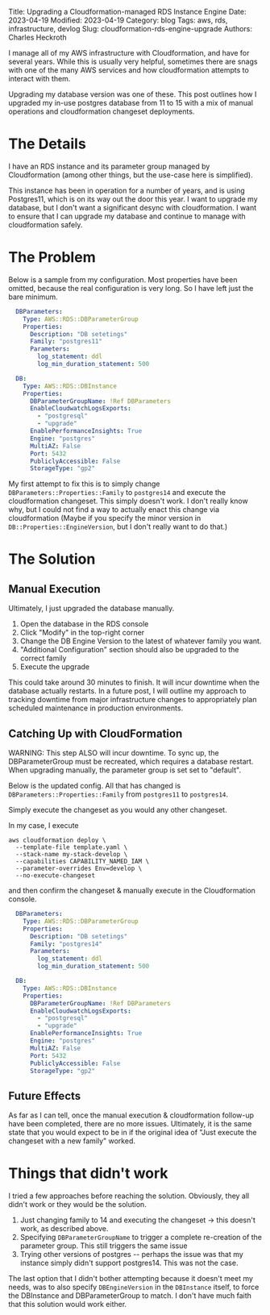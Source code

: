 Title: Upgrading a Cloudformation-managed RDS Instance Engine
Date: 2023-04-19
Modified: 2023-04-19
Category: blog
Tags: aws, rds, infrastructure, devlog
Slug: cloudformation-rds-engine-upgrade
Authors: Charles Heckroth

I manage all of my AWS infrastructure with Cloudformation, and have for several years. While this is usually very helpful, sometimes there are snags with one of the many AWS services and how cloudformation attempts to interact with them.

Upgrading my database version was one of these. This post outlines how I upgraded my in-use postgres database from 11 to 15 with a mix of manual operations and cloudformation changeset deployments.


# The Details

I have an RDS instance and its parameter group managed by Cloudformation (among other things, but the use-case here is simplified).

This instance has been in operation for a number of years, and is using Postgres11, which is on its way out the door this year. I want to upgrade my database, but I don't want a significant desync with cloudformation. I want to ensure that I can upgrade my database and continue to manage with cloudformation safely.

# The Problem

Below is a sample from my configuration. Most properties have been omitted, because the real configuration is very long. So I have left just the bare minimum.

```yaml
  DBParameters:
    Type: AWS::RDS::DBParameterGroup
    Properties:
      Description: "DB setetings"
      Family: "postgres11"
      Parameters:
        log_statement: ddl
        log_min_duration_statement: 500

  DB:
    Type: AWS::RDS::DBInstance
    Properties:
      DBParameterGroupName: !Ref DBParameters
      EnableCloudwatchLogsExports:
        - "postgresql"
        - "upgrade"
      EnablePerformanceInsights: True
      Engine: "postgres"
      MultiAZ: False
      Port: 5432
      PubliclyAccessible: False
      StorageType: "gp2"
```

My first attempt to fix this is to simply change `DBParameters::Properties::Family` to `postgres14` and execute the cloudformation changeset. This simply doesn't work. I don't really know why, but I could not find a way to actually enact this change via cloudformation (Maybe if you specify the minor version in `DB::Properties::EngineVersion`, but I don't really want to do that.)

# The Solution

## Manual Execution

Ultimately, I just upgraded the database manually.

1. Open the database in the RDS console
2. Click "Modify" in the top-right corner
3. Change the DB Engine Version to the latest of whatever family you want.
4. "Additional Configuration" section should also be upgraded to the correct family
5. Execute the upgrade

This could take around 30 minutes to finish. It will incur downtime when the database actually restarts.
In a future post, I will outline my approach to tracking downtime from major infrastructure changes to appropriately plan scheduled maintenance in production environments.

## Catching Up with CloudFormation

WARNING: This step ALSO will incur downtime. To sync up, the DBParameterGroup must be recreated, which requires a database restart. When upgrading manually, the parameter group is set set to "default".

Below is the updated config. All that has changed is `DBParameters::Properties::Family` from `postgres11` to `postgres14`.

Simply execute the changeset as you would any other changeset.

In my case, I execute

```
aws cloudformation deploy \
  --template-file template.yaml \
  --stack-name my-stack-develop \
  --capabilities CAPABILITY_NAMED_IAM \
  --parameter-overrides Env=develop \
  --no-execute-changeset
```

and then confirm the changeset & manually execute in the Cloudformation console.


```yaml
  DBParameters:
    Type: AWS::RDS::DBParameterGroup
    Properties:
      Description: "DB setetings"
      Family: "postgres14"
      Parameters:
        log_statement: ddl
        log_min_duration_statement: 500

  DB:
    Type: AWS::RDS::DBInstance
    Properties:
      DBParameterGroupName: !Ref DBParameters
      EnableCloudwatchLogsExports:
        - "postgresql"
        - "upgrade"
      EnablePerformanceInsights: True
      Engine: "postgres"
      MultiAZ: False
      Port: 5432
      PubliclyAccessible: False
      StorageType: "gp2"
```

## Future Effects

As far as I can tell, once the manual execution & cloudformation follow-up have been completed, there are no more issues. Ultimately, it is the same state that you would expect to be in if the original idea of "Just execute the changeset with a new family" worked.

# Things that didn't work

I tried a few approaches before reaching the solution. Obviously, they all didn't work or they would be the solution.

1. Just changing family to 14 and executing the changeset -> this doesn't work, as described above.
2. Specifying `DBParameterGroupName` to trigger a complete re-creation of the parameter group. This still triggers the same issue
3. Trying other versions of postgres -- perhaps the issue was that my instance simply didn't support postgres14. This was not the case.

The last option that I didn't bother attempting because it doesn't meet my needs, was to also specify `DBEngineVersion` in the `DBInstance` itself, to force the DBInstance and DBParameterGroup to match. I don't have much faith that this solution would work either.